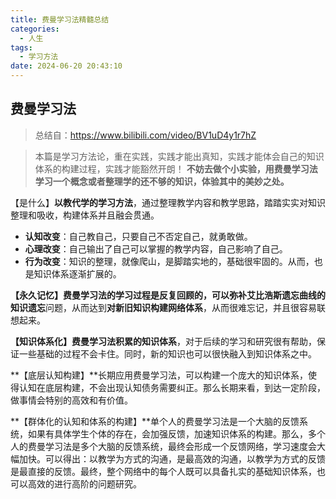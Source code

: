 ```yaml
---
title: 费曼学习法精髓总结
categories:
  - 人生
tags:
  - 学习方法
date: 2024-06-20 20:43:10
---
```


## 费曼学习法

> 总结自：https://www.bilibili.com/video/BV1uD4y1r7hZ

> 本篇是学习方法论，重在实践，实践才能出真知，实践才能体会自己的知识体系的构建过程，实践才能豁然开朗！
> **不妨去做个小实验，用费曼学习法学习一个概念或者整理学的还不够的知识，体验其中的美妙之处。**

【是什么】**以教代学的学习方法**，通过整理教学内容和教学思路，踏踏实实对知识整理和吸收，构建体系并且融会贯通。

- **认知改变**：自己教自己，只要自己不否定自己，就勇敢做。
- **心理改变**：自己输出了自己可以掌握的教学内容，自己影响了自己。
- **行为改变**：知识的整理，就像爬山，是脚踏实地的，基础很牢固的。从而，也是知识体系逐渐扩展的。

**【永久记忆】**费曼学习法的学习过程是反复回顾的，可以**弥补艾比浩斯遗忘曲线的知识遗忘**问题，从而达到**对新旧知识构建网络体系**，从而很难忘记，并且很容易联想起来。

**【知识体系化】费曼学习法积累的知识体系**，对于后续的学习和研究很有帮助，保证一些基础的过程不会卡住。同时，新的知识也可以很快融入到知识体系之中。

**【底层认知构建】**长期应用费曼学习法，可以构建一个庞大的知识体系，使得认知在底层构建，不会出现认知债务需要纠正。那么长期来看，到达一定阶段，做事情会特别的高效和有价值。

**【群体化的认知和体系的构建】**单个人的费曼学习法是一个大脑的反馈系统，如果有具体学生个体的存在，会加强反馈，加速知识体系的构建。那么，多个人的费曼学习法是多个大脑的反馈系统，最终会形成一个反馈网络，学习速度会大幅加快。可以得出：以教学为方式的沟通，是最高效的沟通，以教学为方式的反馈是最直接的反馈。最终，整个网络中的每个人既可以具备扎实的基础知识体系，也可以高效的进行高阶的问题研究。

